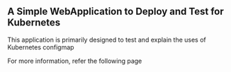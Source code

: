## A Simple WebApplication to Deploy and Test for Kubernetes 

This application is primarily designed to test and explain the uses of Kubernetes configmap 

For more information, refer the following page

